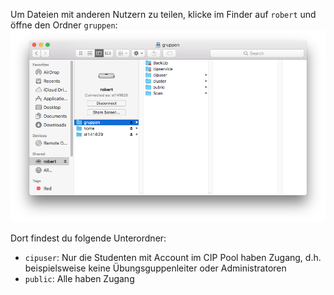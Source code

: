 Um Dateien mit anderen Nutzern zu teilen, klicke im Finder auf `robert` und öffne den Ordner `gruppen`:
![shares on robert](../../img/shares.png)

Dort findest du folgende Unterordner:
* `cipuser`: Nur die Studenten mit Account im CIP Pool haben Zugang, d.h. beispielsweise keine Übungsguppenleiter oder Administratoren
* `public`: Alle haben Zugang